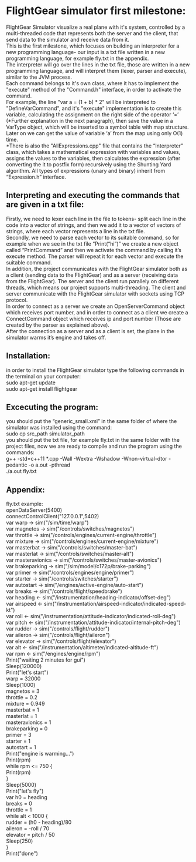 # FlightGear simulator first milestone:
FlightGear Simulator visualize a real plane with it's system, controlled by a multi-threaded code that represents both the server and the client, that send data to the simulator and receive data from it.  
This is the first milestone, which focuses on building an interpreter for a new programming language- our input is a txt file written in a new programming language, for example fly.txt in the appendix.  
The interpreter will go over the lines in the txt file, those are written in a new programming language, and will interpret them (lexer, parser and execute), similar to the JVM process.  
Each command belongs to it's own class, where it has to implement the "execute" method of the "Command.h" interface, in order to activate the command.  
For example, the line "var a = (1 + b) * 2" will be interpreted to "DefineVarCommand", and it's "execute" implementation is to create this variable, calculating the assignment on the right side of the operator ‘=’ (*Further explanation in the next paragraph), then save the value in a VarType object, which will be inserted to a symbol table with map structure. Later on we can get the value of variable ‘a’ from the map using only O(1) time.  
*There is also the "AllExpressions.cpp" file that contains the “Interpreter” class, which takes a mathematical expression with variables and values, assigns the values to the variables, then calculates the expression (after converting the it to postfix form) recursively using the Shunting Yard algorithm. All types of expressions (unary and binary) inherit from “Expression.h” interface.  

## Interpreting and executing the commands that are given in a txt file:
Firstly, we need to lexer each line in the file to tokens- split each line in the code into a vector of strings, and then we add it to a vector of vectors of strings, where each vector represents a line in the txt file.  
Secondly, we need to parse each vector to its suitable command, so for example when we see in the txt file “Print(“hi”)” we create a new object called “PrintCommand” and then we activate the command by calling it’s execute method. The parser will repeat it for each vector and execute the suitable command.  
In addition, the project communicates with the FlightGear simulator both as a client (sending data to the FlightGear) and as a server (receiving data from the FlightGear).   The server and the client run parallely on different threads, which means our project supports multi-threading. The client and server communicate with the FlightGear simulator with sockets using TCP protocol.  
In order to connect as a server we create an OpenServerCommand object which receives port number, and in order to connect as a client we create a ConnectCommand object which receives ip and port number (Those are created by the parser as explained above).  
After the connection as a server and as a client is set, the plane in the simulator warms it’s engine and takes off.  

## Installation:
in order to install the FlightGear simulator type the following commands in the terminal on your computer:  
sudo apt-get update  
sudo apt-get install flightgear  

## Excecuting the program:  
you should put the “generic_small.xml” in the same folder of where the simulator was installed using the command:  
sudo cp src_path simulator_path  
you should put the txt file, for example fly.txt in the same folder with the project files, now we are ready to compile and run the program using the commands:  
g++ -std=c++11 *.cpp -Wall -Wextra -Wshadow -Wnon-virtual-dtor -pedantic -o a.out -pthread  
./a.out fly.txt  

## Appendix:
fly.txt example:  
openDataServer(5400)  
connectControlClient("127.0.0.1",5402)  
var warp -> sim("/sim/time/warp")  
var magnetos -> sim("/controls/switches/magnetos")  
var throttle -> sim("/controls/engines/current-engine/throttle")  
var mixture -> sim("/controls/engines/current-engine/mixture")  
var masterbat -> sim("/controls/switches/master-bat")  
var masterlat -> sim("/controls/switches/master-alt")  
var masteravionics -> sim("/controls/switches/master-avionics")  
var brakeparking -> sim("/sim/model/c172p/brake-parking")  
var primer -> sim("/controls/engines/engine/primer")  
var starter -> sim("/controls/switches/starter")  
var autostart -> sim("/engines/active-engine/auto-start")  
var breaks -> sim("/controls/flight/speedbrake")  
var heading <- sim("/instrumentation/heading-indicator/offset-deg")  
var airspeed <- sim("/instrumentation/airspeed-indicator/indicated-speed-kt")  
var roll <- sim("/instrumentation/attitude-indicator/indicated-roll-deg")  
var pitch <- sim("/instrumentation/attitude-indicator/internal-pitch-deg")  
var rudder -> sim("/controls/flight/rudder")  
var aileron -> sim("/controls/flight/aileron")  
var elevator -> sim("/controls/flight/elevator")  
var alt <- sim("/instrumentation/altimeter/indicated-altitude-ft")  
var rpm <- sim("/engines/engine/rpm")  
Print("waiting 2 minutes for gui")  
Sleep(120000)  
Print("let's start")  
warp = 32000  
Sleep(1000)  
magnetos = 3  
throttle = 0.2  
mixture = 0.949  
masterbat = 1  
masterlat = 1  
masteravionics = 1  
brakeparking = 0  
primer = 3  
starter = 1  
autostart = 1  
Print("engine is warming...")  
Print(rpm)  
while rpm <= 750 {  
   Print(rpm)  
}  
Sleep(5000)  
Print("let's fly")  
var h0 = heading  
breaks = 0  
throttle = 1  
while alt < 1000 {  
   rudder = (h0 - heading)/80  
   aileron = -roll / 70  
   elevator = pitch / 50  
   Sleep(250)  
}  
Print("done")  
